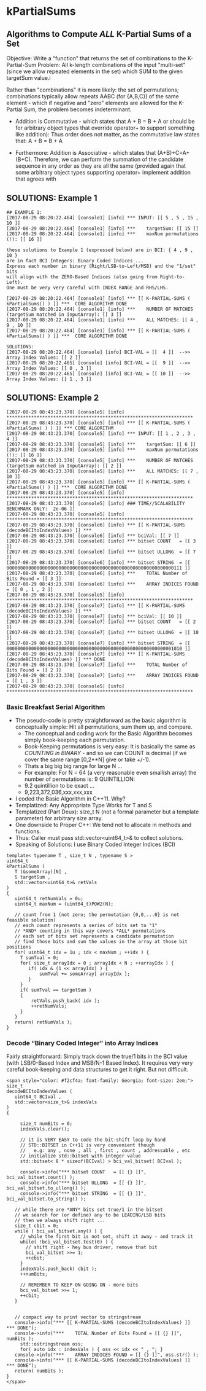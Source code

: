 # kPartialSums

## Algorithms to Compute *ALL* K-Partial Sums of a Set

Objective: Write a “function” that returns the set of
combinations to the K-Partial-Sum Problem: All k-length
combinations of the input "multi-set" (since we allow
repeated elements in the set) which SUM to the given
targetSum value.i

Rather than "combinations" it is more likely: the set
of permutations; combinations typically allow repeats
AABC (for {A,B,C}) of the same element - which if negative
and "zero" elements are allowed for the K-Partial Sum,
the problem becomes indeterminant.

* Addition is Commutative - which states that A + B = B + A
or should be for arbitrary object types that
override operator+ to support something like addition): Thus order does not
matter, as the commutative law states that: A + B = B + A

* Furthermore: Addition is Associative - which states that (A+B)+C=A+(B+C).
Therefore, we can perform the summation of the candidate sequence in any order
as they are all the same (provided again that some arbitrary object types
supporting operator+ implement addition that agrees with  


## SOLUTIONS:  Example 1


```
## EXAMPLE 1:
[2017-08-29 08:20:22.464] [console1] [info] *** INPUT: [[ 5 , 5 , 15 , 10 ]]
[2017-08-29 08:20:22.464] [console1] [info] ***    targetSum: [[ 15 ]]
[2017-08-29 08:20:22.464] [console1] [info] ***    maxNum permutations (!): [[ 16 ]]

these solutions to Example 1 (expressed below) are in BCI: { 4 , 9 , 10 }
are in fact BCI Integers: Binary Coded Indices ...
Express each number in binary (Right/LSB-to-Left/MSB) and the "1/set" bits
will align with the ZERO-Based Indices (also going from Right-to-Left).
One must be very very careful with INDEX RANGE and RHS/LHS.

[2017-08-29 08:20:22.464] [console1] [info] *** [[ K-PARTIAL-SUMS ( kPartialSums() ) ]] ***  CORE ALGORITHM DONE
[2017-08-29 08:20:22.464] [console1] [info] ***    NUMBER OF MATCHES (targetSum matched in InputArray): [[ 3 ]]
[2017-08-29 08:20:22.464] [console1] [info] ***    ALL MATCHES: [[ 4 , 9 , 10 ]]
[2017-08-29 08:20:22.464] [console1] [info] *** [[ K-PARTIAL-SUMS ( kPartialSums() ) ]] ***  CORE ALGORITHM DONE

SOLUTIONS:
[2017-08-29 08:20:22.464] [console] [info] BCI-VAL = [[  4 ]]  -->>  Array Index Values: [[ 2 ]]
[2017-08-29 08:20:22.465] [console] [info] BCI-VAL = [[  9 ]]  -->>  Array Index Values: [[ 0 , 3 ]]
[2017-08-29 08:20:22.465] [console] [info] BCI-VAL = [[ 10 ]]  -->>  Array Index Values: [[ 1 , 3 ]]
```

## SOLUTIONS: Example 2

```
[2017-08-29 08:43:23.370] [console5] [info] ********************************************************************
[2017-08-29 08:43:23.370] [console5] [info] *** [[ K-PARTIAL-SUMS ( kPartialSums( ) ) ]] *** CORE ALGORITHM
[2017-08-29 08:43:23.370] [console5] [info] *** INPUT: [[ 1 , 2 , 3 , 4 ]]
[2017-08-29 08:43:23.370] [console5] [info] ***    targetSum: [[ 6 ]]
[2017-08-29 08:43:23.370] [console5] [info] ***    maxNum permutations (!): [[ 16 ]]
[2017-08-29 08:43:23.370] [console5] [info] ***    NUMBER OF MATCHES (targetSum matched in InputArray): [[ 2 ]]
[2017-08-29 08:43:23.370] [console5] [info] ***    ALL MATCHES: [[ 7 , 10 ]]
[2017-08-29 08:43:23.370] [console5] [info] *** [[ K-PARTIAL-SUMS ( kPartialSums() ) ]] ***  CORE ALGORITHM DONE
[2017-08-29 08:43:23.370] [console5] [info] ********************************************************************
[2017-08-29 08:43:23.370] [console5] [info] ### TIME//SCALABILITY BENCHMARK ONLY:  2e-06 ]]
[2017-08-29 08:43:23.370] [console5] [info] ********************************************************************
[2017-08-29 08:43:23.370] [console6] [info] *** [[ K-PARTIAL-SUMS (decodeBCItoIndexValues) ]] ***
[2017-08-29 08:43:23.370] [console6] [info] *** bciVal: [[ 7 ]]
[2017-08-29 08:43:23.370] [console6] [info] *** bitset COUNT   = [[ 3 ]]
[2017-08-29 08:43:23.370] [console6] [info] *** bitset ULLONG  = [[ 7 ]]
[2017-08-29 08:43:23.370] [console6] [info] *** bitset STRING  = [[ 0000000000000000000000000000000000000000000000000000000000000111 ]]
[2017-08-29 08:43:23.370] [console6] [info] ***    TOTAL Number of Bits Found = [[ 3 ]]
[2017-08-29 08:43:23.370] [console6] [info] ***    ARRAY INDICES FOUND = [[ 0 , 1 , 2 ]]
[2017-08-29 08:43:23.370] [console5] [info] ********************************************************************
[2017-08-29 08:43:23.370] [console7] [info] *** [[ K-PARTIAL-SUMS (decodeBCItoIndexValues) ]] ***
[2017-08-29 08:43:23.370] [console7] [info] *** bciVal: [[ 10 ]]
[2017-08-29 08:43:23.370] [console7] [info] *** bitset COUNT   = [[ 2 ]]
[2017-08-29 08:43:23.370] [console7] [info] *** bitset ULLONG  = [[ 10 ]]
[2017-08-29 08:43:23.370] [console7] [info] *** bitset STRING  = [[ 0000000000000000000000000000000000000000000000000000000000001010 ]]
[2017-08-29 08:43:23.370] [console7] [info] *** [[ K-PARTIAL-SUMS (decodeBCItoIndexValues) ]] *** DONE
[2017-08-29 08:43:23.370] [console7] [info] ***    TOTAL Number of Bits Found = [[ 2 ]]
[2017-08-29 08:43:23.370] [console7] [info] ***    ARRAY INDICES FOUND = [[ 1 , 3 ]]
[2017-08-29 08:43:23.370] [console5] [info] ********************************************************************
```


### Basic Breakfast Serial Algorithm

* The pseudo-code is pretty straightforward as the basic algorithm
is conceptually simple: Hit all permutations, sum them up, and compare.
	- The conceptual and coding work for the Basic Algorithm
	becomes simply book-keeping each permutation.
	- Book-Keeping permutations is very easy: It is basically the
	same as *COUNTING in BINARY* - and so we can COUNT is decimal
	(if we cover the same range [0,2**N] give or take +/-1).
	- Thats a big big big range for large N ...
	- For example: For N = 64 (a very reasonable even smallish array)
	the number of permutations is: 9 QUINTILLION:
	- 9.2 quintillion to be exact ...
	- 9,223,372,036,xxx,xxx,xxx
* I coded the Basic Algorithm in C++11.  Why?
* Templatized: Any Appropriate Type Works for T and S
* Templatized (Part Deux): size_t N (not a formal parameter but a template parameter) for arbitrary size array.
* One downside to Proper C++: We tend not to allocate in methods and functions.
* Thus: Caller must pass std::vector<uint64_t>& to collect solutions.
* Speaking of Solutions: I use Binary Coded Integer Indices (BCI)

```
template< typename T , size_t N , typename S >
uint64_t
kPartialSums (
   T (&someArray)[N] ,
   S targetSum ,
   std::vector<uint64_t>& retVals
)
{
   uint64_t retNumVals = 0u;
   uint64_t maxNum = (uint64_t)POW2(N);

   // count from 1 (not zero; the permutation {0,0,...0} is not feasible solution)
   // each count represents a series of bits set to "1"
   // *AND* counting in this way covers *ALL* permutations
   // each set of bits set represents a candidate permutation
   // find those bits and sum the values in the array at those bit positions
   for( uint64_t idx = 1u ; idx < maxNum ; ++idx ) {
     T sumTval = 0;
     for( size_t arrayIdx = 0 ; arrayIdx < N ; ++arrayIdx ) {
        if( idx & (1 << arrayIdx) ) {
            sumTval += someArray[ arrayIdx ];
        }
     }
     if( sumTval == targetSum )
     {
         retVals.push_back( idx );
         ++retNumVals;
     }
   }
   return( retNumVals );
}
```

### Decode “Binary Coded Integer” into Array Indices

Fairly straightforward: Simply track down the true/1 bits in the BCI value
(with LSB/0-Based Index and MSB/N-1 Based Index).  It requires very very
careful book-keeping and data structures to get it right.  But not difficult.

```
<span style="color: #f2cf4a; font-family: Georgia; font-size: 2em;">
size_t
decodeBCItoIndexValues (
   uint64_t BCIval ,
   std::vector<size_t>& indexVals
)
{

     size_t numBits = 0;
     indexVals.clear();

     // it is VERY EASY to code the bit-shift loop by hand
     // STD::BITSET in C++11 is very convenient though
     //   e.g: any , none , all , first , count , addressable , etc
     // initialize std::bitset with integer value
     std::bitset< 8 * sizeof(BCIval) > bci_val_bitset( BCIval );

     console->info("*** bitset COUNT   = [[ {} ]]", bci_val_bitset.count() );
     console->info("*** bitset ULLONG  = [[ {} ]]", bci_val_bitset.to_ullong() );
     console->info("*** bitset STRING  = [[ {} ]]", bci_val_bitset.to_string() );

   // while there are *ANY* bits set true/1 in the bitset
   // we search for (or define) any to be LEADING/LSB bits
   // then we always shift right ...
   size_t cbit = 0;
   while ( bci_val_bitset.any() ) {
     // while the first bit is not set, shift it away - and track it
     while( !bci_val_bitset.test(0) ) {
       // shift right - hey bus driver, remove that bit
       bci_val_bitset >>= 1;
       ++cbit;
     }
     indexVals.push_back( cbit );
     ++numBits;

     // REMEMBER TO KEEP ON GOING ON - more bits
     bci_val_bitset >>= 1;
     ++cbit;
   }


   // compact way to print vector to stringstream
   console->info("*** [[ K-PARTIAL-SUMS (decodeBCItoIndexValues) ]] *** DONE");
   console->info("***    TOTAL Number of Bits Found = [[ {} ]]", numBits );
     std::ostringstream oss;
     for( auto idx : indexVals ) { oss << idx << " , "; }
   console->info("***    ARRAY INDICES FOUND = [[ {} ]]", oss.str() );
   console->info("*** [[ K-PARTIAL-SUMS (decodeBCItoIndexValues) ]] *** DONE");
   return( numBits );
}
</span>
```
